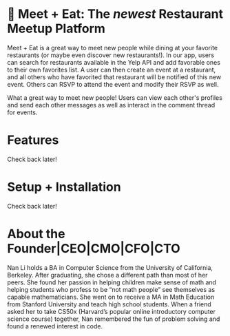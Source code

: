 # 🥑 Meet + Eat: The *newest* Restaurant Meetup Platform

Meet + Eat is a great way to meet new people while dining at your favorite restaurants (or maybe even discover new restaurants!). In our app, users can search for restaurants available in the Yelp API and add favorable ones to their own favorites list. A user can then create an event at a restaurant, and all others who have favorited that restaurant will be notified of this new event. Others can RSVP to attend the event and modify their RSVP as well.

What a great way to meet new people! Users can view each other's profiles and send each other messages as well as interact in the comment thread for events.

# Features
Check back later!

# Setup + Installation
Check back later!

# About the Founder|CEO|CMO|CFO|CTO
Nan Li holds a BA in Computer Science from the University of California, Berkeley. After graduating, she chose a different path than most of her peers. She found her passion in helping children make sense of math and helping students who profess to be “not math people” see themselves as capable mathematicians. She went on to receive a MA in Math Education from Stanford University and teach high school students. When a friend asked her to take CS50x (Harvard’s popular online introductory computer science course) together, Nan remembered the fun of problem solving and found a renewed interest in code.


